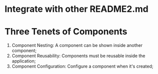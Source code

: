 # Integrate with other README2.md

# Three Tenets of Components
1. Component Nesting: A component can be shown inside another component;
2. Component Reusability: Components must be reusable inside the application;
3. Component Configuration: Configure a component when it's created;